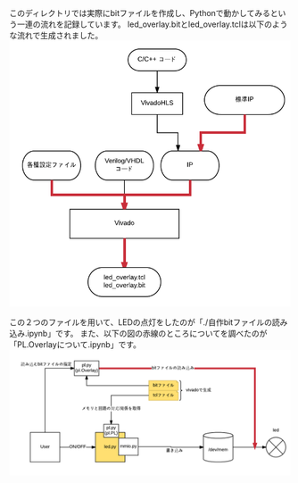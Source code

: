 このディレクトリでは実際にbitファイルを作成し、Pythonで動かしてみるという一連の流れを記録しています。
led_overlay.bitとled_overlay.tclは以下のような流れで生成されました。  
 ![](./led_overlay2.png)
 
 この２つのファイルを用いて、LEDの点灯をしたのが「./自作bitファイルの読み込み.ipynb」です。
 また、以下の図の赤線のところについてを調べたのが「PL.Overlayについて.ipynb」です。
 ![](./led_overlay3.png) 
 
